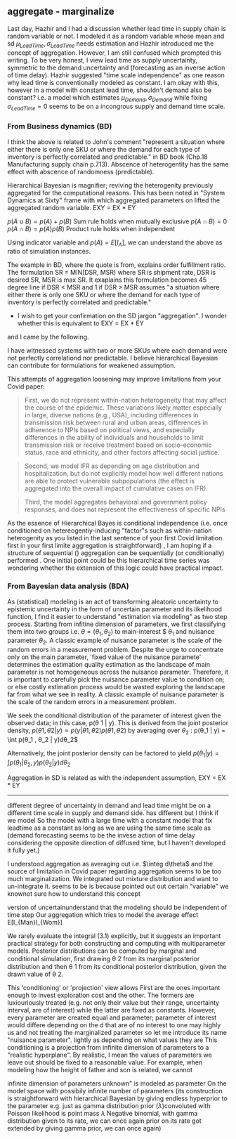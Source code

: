 
## aggregate - marginalize
Last day, Hazhir and I had a discussion whether lead time in supply chain is random variable or not. I modeled it as a random variable whose mean and sd $\mu_{LeadTime}, \sigma_{LeadTime}$ needs estimation and Hazhir introduced me the concept of aggregation. However, I am still confused which prompted this writing. To be very honest, I view lead time as supply uncertainty, symmetric to the demand uncertainty and (forecasting as an inverse action of time delay). Hazhir suggested "time scale independence" as one reason why lead time is conventionally modeled as constant. I am okay with this, however in a model with constant lead time, shouldn't demand also be constant? i.e. a model which estimates $\mu_{Demand}, \sigma_{Demand}$ while fixing $\sigma_{LeadTime} =0$ seems to be on a incongrous supply and demand time scale.

### From Business dynamics (BD) 
I think the above is related to John's comment "represent a situation where either there is only one SKU or where the demand for each type of inventory is perfectly correlated and predictable." in BD book (Chp.18 Manufacturing supply chain p.713). Abscence of heterogentity has the same effect with abscence of randomness (predictable). 

Hierarchical Bayesian is magnifier; reviving the heterogenity previously aggregated for the computational reasons. This has been noted in "System Dynamics at Sixty" frame with which aggregated parameters on lifted the aggregated random variable. EXY = EX * EY

$p(A \cup B) = p(A) + p(B)$ Sum rule holds when mutually exclusive $p(A \cap B) = 0$
$p(A \cap B) = p(A)p(B)$ Product rule holds when independent 

Using indicator variable and $p(A) = E[I_A]$, we can understand the above as ratio of simulation instances.

The example in BD, where the quote is from, explains order fulfillment ratio. The formulation SR = MIN(DSR, MSR) where SR is shipment rate, DSR is desired SR, MSR is max SR. It exaplains this formulation becomes 45 degree line if DSR < MSR and 1 if DSR > MSR assumes "a situation where either there is only one SKU or where the demand for each type of inventory is perfectly correlated and predictable."

 - I wish to get your confirmation on the SD jargon "aggregation". I wonder whether this is equivalent to  EXY = EX * EY

and I came by the following. 

I have witnessed systems with two or more SKUs where each demand were not perfectly correlationd nor predictable. I believe hierarchical Bayesian can contribute for formulations for weakened assumption. 

This attempts of aggregation loosening may improve limitations from your Covid paper:

> First, we do not represent within-nation heterogeneity that may affect the course of the epidemic. These variations likely matter especially in large, diverse nations (e.g., USA), including differences in transmission risk between rural and urban areas, differences in adherence to NPIs based on political views, and especially differences in the ability of individuals and households to limit transmission risk or receive treatment based on socio-economic status, race and ethnicity, and other factors affecting social justice.

> Second, we model IFR as depending on age distribution and hospitalization, but do not explicitly model how well different nations are able to protect vulnerable subpopulations (the effect is aggregated into the overall impact of cumulative cases on IFR). 

> Third, the model aggregates behavioral and government policy responses, and does not represent the effectiveness of specific NPIs

As the essence of Hierarchical Bayes is conditional independence (i.e. once conditioned on hetereogentiy-inducing "factor"s such as within-nation heterogenity as you listed in the last sentence of your first Covid limitation. first in your first limite aggregation is straightforward) , I am hoping if a structure of sequential () aggregation can be sequentially (or conditionally) performed
. One initial point could be this hierarchical time series was wondering whether the extension of this logic could have practical impact. 

### From Bayesian data analysis (BDA)
As (statistical) modeling is an act of transforming aleatoric uncertainty to epistemic uncertainty in the form of uncertain parameter and its likelihood function, I find it easier to understand "estimation via modeling" as two step process. Starting from infitine dimension of parameters, we first classifying them into two groups i.e. $\theta = (\theta_1, \theta_2)$ to main-interest $ $\theta_1$ and nuisance parameter $\theta_2$. A classic example of nuisance parameter is the scale of the random errors in a measurement problem. Despite the urge to concentrate only on the main parameter, 'fixed value of the nuisance paramete' determines the estimation quality estimation as the landscape of main parameter is not homogeneous across the nuisance parameter. Therefore, it is important to carefully pick the nuisance parameter value to condition on; or else costly estimation process would be wasted exploring the landscape far from what we see in reality. A classic example of nuisance parameter is the scale of the random errors in a measurement problem.


We seek the conditional distribution of the parameter of interest given the observed data; in this case, p(θ 1 | y). This is derived from the joint posterior density, $p(θ 1 , θ 2 | y) ∝ p(y | θ 1 , θ 2 )p(θ 1 , θ 2 )$ by averaging over $θ_2$ : p(θ_1 | y) = \int p(θ_1 , θ_2 | y)dθ_2$

Alternatively, the joint posterior density can be factored to yield $p(θ_1 | y) = \int p(θ_1 | θ_2 , y)p(θ_2 | y)dθ_2$

Aggregation in SD is related as with the independent assumption, EXY = EX * EY


---
different degree of uncertainty in demand and lead time might be on a different time scale in supply and demand side.  has different  but I think if we model So the model with a large time with a constant model that fix leadtime as a constant as long as we are using the same time scale as  (demand forecasting seems to be the invese action of time delay considering the opposite direction of diffused time, but I haven't developed it fully yet.)

I understood aggregation as averaging out i.e. $\integ d\theta$ and the source of limitation in Covid paper regarding aggregation seems to be too much marginalization. We integrated out mixture distribution and want to un-integrate it. seems to be is because pointed out out certain "variable" we knownot sure how to understand this concept

version of uncertainunderstand that the modeling should be independent of time step 
Our aggregation which tries to model the average effect  E[I_{Man}I_{Wom}]

We rarely evaluate the integral (3.1) explicitly, but it suggests an important practical strategy for both constructing and computing with multiparameter models. Posterior distributions can be computed by marginal and conditional simulation, ﬁrst drawing θ 2 from its marginal posterior distribution and then θ 1 from its conditional posterior distribution, given the drawn value of θ 2.

This 'conditioning' or 'projection' view allows   First are the ones important enough to invest exploration cost and the other. The formers are luxiouriously treated (e.g. not only their value but their range, uncertainty interval, are of interest) while the latter are fixed as constants. However, every parameter are created equal and parameter; parameter of interest would differe depending on the d that are of no interest to one may highly us  and not treating the marginalized parameter so let me introduce its name "nuisance parameter". lightly as depending on what values they are  This conditioning is a projection from infinite dimension of parameters to a "realistic hyperplane". By realistic, I mean the values of parameters we leave out should be fixed to a reasonable value. For example, when modeling how the height of father and son is related, we cannot 

infinite dimension of parameters  unknown" is modeled as parameter On the model space with possibily infinite number of parameters (its construction is straightforward with hierarchical Bayesian by giving endless hyperprior to the parameter e.g. just as gamma distribution prior ($\lambda$)convoluted with Poisson likelihood is point mass $\lambda$ Negative binomial, with gamma distribution given to its rate, we can once again prior on its rate got extended by giving gamma prior, we can once again)


